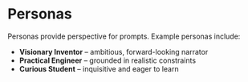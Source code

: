 # Personas

Personas provide perspective for prompts. Example personas include:

- **Visionary Inventor** – ambitious, forward-looking narrator
- **Practical Engineer** – grounded in realistic constraints
- **Curious Student** – inquisitive and eager to learn
